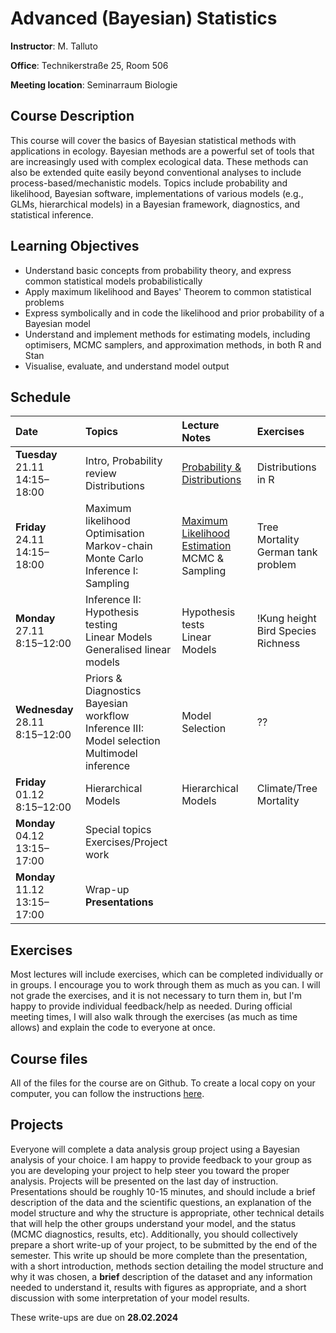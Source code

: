 <style>
.soln {margin: 0px 20px; font-size: x-small}
</style>

# Advanced (Bayesian) Statistics
**Instructor**: M. Talluto

**Office**: Technikerstraße 25, Room 506

**Meeting location**:  Seminarraum Biologie


## Course Description

This course will cover the basics of Bayesian statistical methods with applications in ecology. Bayesian methods are a powerful set of tools that are increasingly used with complex ecological data. These methods can also be extended quite easily beyond conventional analyses to include process-based/mechanistic models. Topics include probability and likelihood, Bayesian software, implementations of various models (e.g., GLMs, hierarchical models) in a Bayesian framework, diagnostics, and statistical inference.

## Learning Objectives

* Understand basic concepts from probability theory, and express common statistical models probabilistically
* Apply maximum likelihood and Bayes' Theorem to common statistical problems
* Express symbolically and in code the likelihood and prior probability of a Bayesian model
* Understand and implement methods for estimating models, including optimisers, MCMC samplers, and approximation methods, in both R and Stan
* Visualise, evaluate, and understand model output


## Schedule

|Date  |Topics       |Lecture Notes |Exercises |
| :--- |  :---   |   :---    | :--- |
|**Tuesday** 21.11<br/>14:15–18:00 |Intro, Probability review<br/>Distributions                          |[Probability & Distributions](lec/1_probability)|Distributions in R<!--[Distributions in R](exercises/1_distributions_ex)<br/><p class = "soln">[Solutions](exercises/1_distributions_soln)</p>-->
|**Friday** 24.11<br/>14:15–18:00 |Maximum likelihood<br/>Optimisation<br/>Markov-chain Monte Carlo<br/>Inference I: Sampling|[Maximum Likelihood Estimation](lec/2_mle)<br/>MCMC & Sampling<!--[MCMC](3_mcmc)-->|Tree Mortality<!--[Tree Mortality I](exercises/2_mle_ex.html)<br/><p class="soln">• [Solutions](exercises/2_mle_soln)</p>--><br/>German tank problem<!--[German tank problem](exercises/5_mcmc_ex)<br/><p class="soln">• [Solutions](exercises/5_mcmc_soln)</p>-->|
|**Monday** 27.11<br/>8:15–12:00|Inference II: Hypothesis testing<br/>Linear Models<br/>Generalised linear models|Hypothesis tests <br/>Linear Models<!--[Linear Models](3_lm)<br/>-->|!Kung height<!--[!Kung height](exercises/3_lm_ex.html)<p class="soln">• [Solutions](exercises/3_lm_soln)</p>--><br/>Bird Species Richness<!--[Bird Species Richness](exercises/6_glm_ex)-->|
|**Wednesday** 28.11<br/>8:15–12:00 |Priors & Diagnostics<br/>Bayesian workflow<br/>Inference III: Model selection <br/>Multimodel inference<br/>|Model Selection<!--[Model Selection](8_model_selection)-->|??|
|**Friday** 01.12<br/>8:15–12:00 | Hierarchical Models | Hierarchical Models <!--[Hierarchical Models](7_hm)--> | Climate/Tree Mortality<!---->|
|**Monday** 04.12<br/>13:15–17:00|Special topics<br/>Exercises/Project work||
|**Monday** 11.12<br/>13:15–17:00|Wrap-up<br/>**Presentations**||


## Exercises
Most lectures will include exercises, which can be completed individually or in groups. I encourage you to work through them as much as you can. I will not grade the exercises, and it is not necessary to turn them in, but I'm happy to provide individual feedback/help as needed. During official meeting times, I will also walk through the exercises (as much as time allows) and explain the code to everyone at once.

## Course files
All of the files for the course are on Github. To create a local copy on your computer, you can follow the instructions [here](https://github.com/mtalluto/vu_advstats_students).

## Projects
Everyone will complete a data analysis group project using a Bayesian analysis of your choice. I am happy to provide feedback to your group as you are developing your project to help steer you toward the proper analysis. Projects will be presented on the last day of instruction. Presentations should be roughly 10-15 minutes, and should include a brief description of the data and the scientific questions, an explanation of the model structure and why the structure is appropriate, other technical details that will help the other groups understand your model, and the status (MCMC diagnostics, results, etc). Additionally, you should collectively prepare a short write-up of your project, to be submitted by the end of the semester. This write up should be more complete than the presentation, with a short introduction, methods section detailing the model structure and why it was chosen, a **brief** description of the dataset and any information needed to understand it, results with figures as appropriate, and a short discussion with some interpretation of your model results.

These write-ups are due on **28.02.2024**